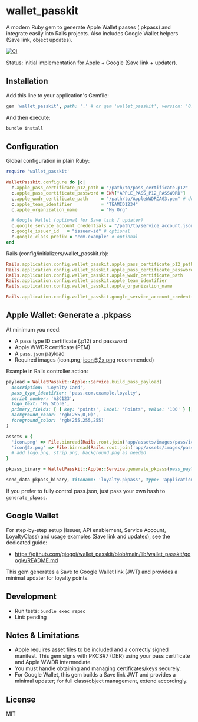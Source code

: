 # wallet_passkit

A modern Ruby gem to generate Apple Wallet passes (.pkpass) and integrate easily into Rails projects. Also includes Google Wallet helpers (Save link, object updates).

[![CI](https://github.com/gioggi/wallet_passkit/actions/workflows/test.yml/badge.svg)](https://github.com/gioggi/wallet_passkit/actions/workflows/test.yml)

Status: initial implementation for Apple + Google (Save link + updater).

## Installation

Add this line to your application's Gemfile:

```ruby
gem 'wallet_passkit', path: '.' # or gem 'wallet_passkit', version: '0.1.0'
```

And then execute:

```bash
bundle install
```

## Configuration

Global configuration in plain Ruby:

```ruby
require 'wallet_passkit'

WalletPasskit.configure do |c|
  c.apple_pass_certificate_p12_path = "/path/to/pass_certificate.p12"
  c.apple_pass_certificate_password = ENV["APPLE_PASS_P12_PASSWORD"]
  c.apple_wwdr_certificate_path     = "/path/to/AppleWWDRCAG3.pem" # download from Apple
  c.apple_team_identifier           = "TEAMID1234"
  c.apple_organization_name         = "My Org"

  # Google Wallet (optional for Save link / updater)
  c.google_service_account_credentials = "/path/to/service_account.json"
  c.google_issuer_id   = "issuer-id" # optional
  c.google_class_prefix = "com.example" # optional
end
```

Rails (config/initializers/wallet_passkit.rb):

```ruby
Rails.application.config.wallet_passkit.apple_pass_certificate_p12_path = Rails.root.join('config', 'certs', 'pass_cert.p12').to_s
Rails.application.config.wallet_passkit.apple_pass_certificate_password = ENV['APPLE_PASS_P12_PASSWORD']
Rails.application.config.wallet_passkit.apple_wwdr_certificate_path     = Rails.root.join('config', 'certs', 'AppleWWDRCAG3.pem').to_s
Rails.application.config.wallet_passkit.apple_team_identifier           = ENV['APPLE_TEAM_ID']
Rails.application.config.wallet_passkit.apple_organization_name         = 'My Org'

Rails.application.config.wallet_passkit.google_service_account_credentials = Rails.root.join('config', 'google', 'service_account.json').to_s
```

## Apple Wallet: Generate a .pkpass

At minimum you need:
- A pass type ID certificate (.p12) and password
- Apple WWDR certificate (PEM)
- A `pass.json` payload
- Required images (icon.png; icon@2x.png recommended)

Example in Rails controller action:

```ruby
payload = WalletPasskit::Apple::Service.build_pass_payload(
  description: 'Loyalty Card',
  pass_type_identifier: 'pass.com.example.loyalty',
  serial_number: 'ABC123',
  logo_text: 'My Store',
  primary_fields: [ { key: 'points', label: 'Points', value: '100' } ],
  background_color: 'rgb(255,0,0)',
  foreground_color: 'rgb(255,255,255)'
)

assets = {
  'icon.png' => File.binread(Rails.root.join('app/assets/images/pass/icon.png')),
  'icon@2x.png' => File.binread(Rails.root.join('app/assets/images/pass/icon@2x.png')),
  # add logo.png, strip.png, background.png as needed
}

pkpass_binary = WalletPasskit::Apple::Service.generate_pkpass(pass_payload: payload, assets: assets)

send_data pkpass_binary, filename: 'loyalty.pkpass', type: 'application/vnd.apple.pkpass'
```

If you prefer to fully control pass.json, just pass your own hash to `generate_pkpass`.

## Google Wallet

For step-by-step setup (Issuer, API enablement, Service Account, LoyaltyClass) and usage examples (Save link and updates), see the dedicated guide:
- https://github.com/gioggi/wallet_passkit/blob/main/lib/wallet_passkit/google/README.md

This gem generates a Save to Google Wallet link (JWT) and provides a minimal updater for loyalty points.

## Development

- Run tests: `bundle exec rspec`
- Lint: pending

## Notes & Limitations

- Apple requires asset files to be included and a correctly signed manifest. This gem signs with PKCS#7 (DER) using your pass certificate and Apple WWDR intermediate.
- You must handle obtaining and managing certificates/keys securely.
- For Google Wallet, this gem builds a Save link JWT and provides a minimal updater; for full class/object management, extend accordingly.

## License

MIT
